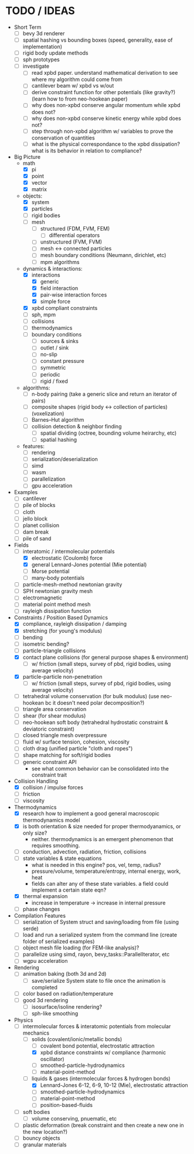 # TODO / IDEAS

- Short Term
  - [ ] bevy 3d renderer
  - [ ] spatial hashing vs bounding boxes (speed, generality, ease of implementation)
  - [ ] rigid body update methods
  - [ ] sph prototypes
  - [ ] investigate
    - [ ] read xpbd paper. understand mathematical derivation to see where my algorithm could come from
    - [ ] cantilever beam w/ xpbd vs w/out
    - [ ] derive constraint function for other potentials (like gravity?) (learn how to from neo-hookean paper)
    - [ ] why does non-xpbd conserve angular momentum while xpbd does not?
    - [ ] why does non-xpbd conserve kinetic energy while xpbd does not?
    - [ ] step through non-xpbd algorithm w/ variables to prove the conservation of quantities
    - [ ] what is the physical correspondance to the xpbd dissipation? what is its behavior in relation to compliance?

- Big Picture
  - math
    - [X] pi
    - [X] point
    - [X] vector
    - [X] matrix
  - objects:
    - [X] system
    - [X] particles
    - [ ] rigid bodies
    - [ ] mesh
      - [ ] structured (FDM, FVM, FEM)
        - [ ] differential operators
      - [ ] unstructured (FVM, FVM)
      - [ ] mesh <-> connected particles
      - [ ] mesh boundary conditions (Neumann, dirichlet, etc)
      - [ ] mpm algorithms
  - dynamics & interactions:
    - [X] interactions
      - [X] generic
      - [X] field interaction
      - [X] pair-wise interaction forces
      - [X] simple force
    - [X] xpbd compliant constraints
    - [ ] sph, mpm
    - [ ] collisions
    - [ ] thermodynamics
    - [ ] boundary conditions
      - [ ] sources & sinks
      - [ ] outlet / sink
      - [ ] no-slip
      - [ ] constant pressure
      - [ ] symmetric
      - [ ] periodic
      - [ ] rigid / fixed
  - algorithms:
    - [ ] n-body pairing (take a generic slice and return an iterator of pairs)
    - [ ] composite shapes (rigid body <-> collection of particles) (voxelization)
    - [ ] Barnes–Hut algorithm
    - [ ] collision detection & neighbor finding
      - [ ] spatial dividing (octree, bounding volume heirarchy, etc)
      - [ ] spatial hashing
  - features:
    - [ ] rendering
    - [ ] serialization/deserialization
    - [ ] simd
    - [ ] wasm
    - [ ] parallelization
    - [ ] gpu acceleration

- Examples
  - [ ] cantilever
  - [ ] pile of blocks
  - [ ] cloth
  - [ ] jello block
  - [ ] planet collision
  - [ ] dam break
  - [ ] pile of sand

- Fields
  - [ ] interatomic / intermolecular potentials
    - [X] electrostatic (Coulomb) force
    - [X] general Lennard-Jones potential (Mie potential)
    - [ ] Morse potential
    - [ ] many-body potentials
  - [ ] particle-mesh-method newtonian gravity
  - [ ] SPH newtonian gravity mesh
  - [ ] electromagnetic
  - [ ] material point method mesh
  - [ ] rayleigh dissipation function

- Constraints / Position Based Dynamics
  - [X] compliance, rayleigh dissipation / damping
  - [X] stretching (for young's modulus)
  - [ ] bending
  - [ ] isometric bending?
  - [ ] particle-triangle collisions
  - [X] contact plane collisions (for general purpose shapes & environment)
    - [ ] w/ friction (small steps, survey of pbd, rigid bodies, using average velocity)
  - [X] particle-particle non-penetration
    - [ ] w/ friction (small steps, survey of pbd, rigid bodies, using average velocity)
  - [ ] tetrahedral volume conservation (for bulk modulus) (use neo-hookean bc it doesn't need polar decomposition?)
  - [ ] triangle area conservation
  - [ ] shear (for shear modulus)
  - [ ] neo-hookean soft body (tetrahedral hydrostatic constraint & deviatoric constraint)
  - [ ] closed triangle mesh overpressure
  - [ ] fluid w/ surface tension, cohesion, viscosity
  - [ ] cloth drag (unified particle "cloth and ropes")
  - [ ] shape matching for soft/rigid bodies
  - [ ] generic constraint API
    - see what common behavior can be consolidated into the constraint trait

- Collision Handling
  - [X] collision / impulse forces
  - [ ] friction
  - [ ] viscosity

- Thermodynamics
  - [X] research how to implement a good general macroscopic thermodynamics model
  - [X] is both orientation & size needed for proper thermodyanamics, or only size?
    - neither. thermodynamics is an emergent phenomenon that requires smoothing.
  - [ ] conduction, advection, radiation, friction, collisions
  - [ ] state variables & state equations
    - what is needed in this engine? pos, vel, temp, radius?
    - pressure/volume, temperature/entropy, internal energy, work, heat
    - fields can alter any of these state variables. a field could implement a certain state eqn?
  - [X] thermal expansion
    - increase in temperature -> increase in internal pressure
  - [ ] phase changes

- Compilation Features
  - [ ] serialization of System struct and saving/loading from file (using serde)
  - [ ] load and run a serialized system from the command line (create folder of serialized examples)
  - [ ] object mesh file loading (for FEM-like analysis)?
  - [ ] parallelize using simd, rayon, bevy_tasks::ParallelIterator, etc
  - [ ] wgpu acceleration

- Rendering
  - [ ] animation baking (both 3d and 2d)
    - [ ] save/serialize System state to file once the animation is completed
  - [ ] color based on radiation/temperature
  - [ ] good 3d rendering
    - [ ] isosurface/isoline rendering?
    - [ ] sph-like smoothing

- Physics
  - [ ] intermolecular forces & interatomic potentials from molecular mechanics
    - [ ] solids (covalent/ionic/metallic bonds)
      - [ ] covalent bond potential, electrostatic attraction
      - [X] xpbd distance constraints w/ compliance (harmonic oscillator)
      - [ ] smoothed-particle-hydrodynamics
      - [ ] material-point-method
    - [ ] liquids & gases (intermolecular forces & hydrogen bonds)
      - [X] Lennard-Jones 6-12, 6-9, 10-12 (Mie), electrostatic attraction
      - [ ] smoothed-particle-hydrodynamics
      - [ ] material-point-method
      - [ ] position-based-fluids
  - [ ] soft bodies
    - [ ] volume conserving, pnuematic, etc
  - [ ] plastic deformation (break constraint and then create a new one in the new location?)
  - [ ] bouncy objects
  - [ ] granular materials
